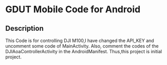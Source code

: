 # GDUT Mobile Code for Android
 ## Description
 This Code is for controlling DJI M100,I have changed the API_KEY and uncomment some code of MainActivity.
 Also, comment the codes of the DJIAoaControllerActivity in the AndroidManifest.
 Thus,this project is initial project.
